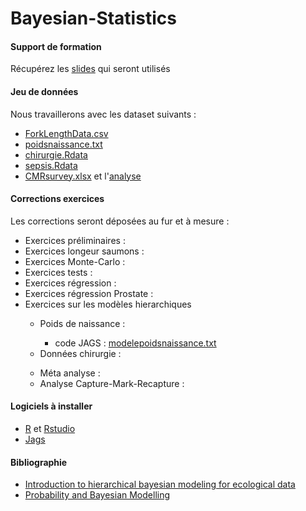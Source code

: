 # Bayesian-Statistics
<h4>Support de formation</h4>
        <p>Récupérez les <a href="Statistique-Bayesienne.pdf" target="new">slides</a> qui seront utilisés</p>
        <!--<p>Les notes manuscrites de cours sont <a href="" target="new">ici</a></p> -->
<h4>Jeu de donn&eacute;es</h4>
        <p>Nous travaillerons avec les dataset suivants :
        <ul>
            <li><a href="ForkLengthData.csv">ForkLengthData.csv</a></li>
            <li><a href="poidsnaissance.txt">poidsnaissance.txt</a></li>
            <li><a href="chirurgie.Rdata">chirurgie.Rdata</a></li>
            <li><a href="sepsis.Rdata">sepsis.Rdata</a></li>
            <li><a href="CMRsurvey.xlsx">CMRsurvey.xlsx</a> et l'<a href="CMRsurvey-Analysis.pdf">analyse </a></li>
        </ul>
        </p>
<h4>Corrections exercices</h4>
        <p> Les corrections seront déposées au fur et à mesure :
        <ul>
           <li>Exercices préliminaires :  <!--<a href="Statistique-Bayesienne-Exercices-Prelim.pdf" target="new">correction</a> --></li>
           <li>Exercices longeur saumons : <!--<a href="Statistique-Bayesienne-Exercices-Poissons.pdf" target="new">correction</a> --></li>
           <li>Exercices Monte-Carlo : <!--<a href="Statistique-Bayesienne-Exercices-MonteCarlo.pdf" target="new">correction</a> --></li>
           <li>Exercices tests :  <!--<a href="Statistique-Bayesienne-Exercices-Tests.pdf" target="new">correction</a> --></li>
           <li>Exercices régression : <!--<a href="Statistique-Bayesienne-Exercices-Regression.pdf" target="new">correction</a> --></li>
           <li>Exercices régression Prostate :  <!--<a href="Statistique-Bayesienne-Exercices-Prostate.pdf" target="new">correction</a> --></li>
          <li>Exercices sur les modèles hierarchiques</li>
           <ul>
              <li>Poids de naissance : <!--<a href="PoidsNaissance.pdf">correction</a>--></li>
              <ul>
                                          <li>code JAGS : <a href="modelepoidsnaissance.txt">modelepoidsnaissance.txt</a></li>
                                       <!--<li>code JAGS : <a href="modelepoidsnaissance2.txt">modelepoidsnaissance2.txt</a></li>-->
                                       <!--<li>code JAGS : <a href="modelepoidsnaissance3.txt">modelepoidsnaissance3.txt</a></li>-->
                                       <!--<li>code JAGS : <a href="modelepoidsnaissance4.txt">modelepoidsnaissance4.txt</a></li>-->
                                       <!--<li>code JAGS : <a href="modelepoidsnaissance5.txt">modelepoidsnaissance5.txt</a></li>-->
                                       <!--<li>code JAGS : <a href="modelepoidsnaissance6.txt">modelepoidsnaissance6.txt</a></li>-->
              </ul>
              <li>Données chirurgie : <!--<a href="Statistique-Bayesienne-Chirurgie.pdf">correction</a>--></li>
              <ul>
                                      <!--<li>code JAGS : <a href="modelechirurgie.txt">modelechirurgie.txt</a></li>-->
                                      <!--<li>code JAGS : <a href="modelechirurgie2.txt">modelechirurgie2.txt</a></li>-->
                                      <!--<li>code JAGS : <a href="modelechirurgie3.txt">modelechirurgie3.txt</a></li>-->
              </ul>
              <li>Méta analyse : <!--<a href="Statistique-Bayesienne-MetaAnalyse.pdf">correction</a></li>-->
              <ul>
                                      <!--<li>code JAGS : <a href="metaanalyse.txt">metaanalyse.txt</a></li>-->
                                      <!--<li>code JAGS : <a href="metaanalyse2.txt">metaanalyse2.txt</a></li>-->
              </ul>
              <li>Analyse Capture-Mark-Recapture : <!--<a href="capture-mark-recapture.pdf">correction</a></li>-->
              <ul>
                                      <!--<li><a href="CMR.txt">CMR.txt</a></li>-->
              </ul>
           </ul>
        </ul>
        </p>
        
<h4>Logiciels à installer</h4>
        <p>
        <ul>
            <li><a href="https://www.r-project.org" target="new">R</a> et <a href="https://www.rstudio.com/products/rstudio/download/" target="new">Rstudio</a></li>
            <li><a href="http://sourceforge.net/projects/mcmc-jags/" target="new">Jags</a></li>
        </ul>
        </p>
                    
<h4>Bibliographie</h4>
          <p>
          <ul>
           <li><a href="http://sirs.agrocampus-ouest.fr/bayes_V2/index.html" target="new">Introduction to hierarchical bayesian modeling for ecological data</a></li>
             <li><a href="https://bayesball.github.io/BOOK/probability-a-measurement-of-uncertainty.html" target="new">Probability and Bayesian Modelling</a></li>
             </ul>
            </p>
